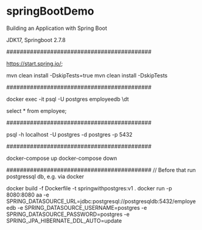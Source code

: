 # springBootDemo

Building an Application with Spring Boot

JDK17, Springboot 2.7.8

###########################################

https://start.spring.io/;

mvn clean install -DskipTests=true
mvn clean install -DskipTests

###########################################

docker exec -it <containerId> psql -U postgres employeedb
\dt

select * from employee;

###########################################

psql -h localhost -U postgres -d postgres -p 5432

###########################################

docker-compose up
docker-compose down

###########################################
// Before that run postgressql db, e.g. via docker

docker build -f Dockerfile -t springwithpostgres:v1 .
docker run -p 8080:8080 aa -e SPRING_DATASOURCE_URL=jdbc:postgresql://postgresqldb:5432/employeedb -e
SPRING_DATASOURCE_USERNAME=postgres -e SPRING_DATASOURCE_PASSWORD=postgres -e SPRING_JPA_HIBERNATE_DDL_AUTO=update
